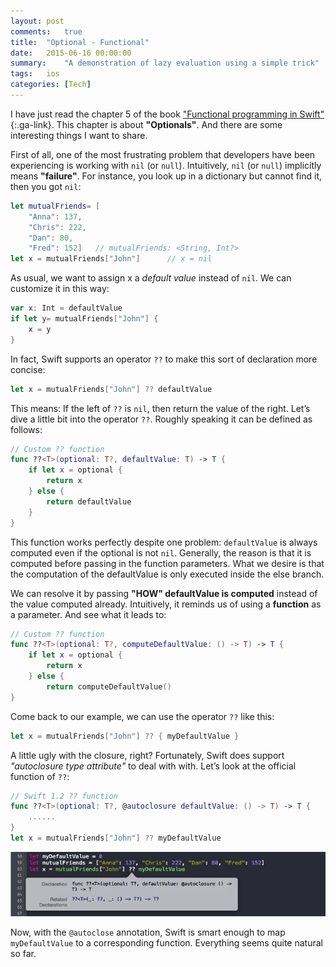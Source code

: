 ```yaml
---
layout: post
comments:   true
title:  "Optional - Functional"
date:   2015-06-16 00:00:00
summary:    "A demonstration of lazy evaluation using a simple trick"
tags:   ios
categories: [Tech]
---
```


I have just read the chapter 5 of the book ["Functional programming in
Swift"](http://www.objc.io/books/fpinswift/){:.ga-link}. This chapter is about
**"Optionals"**. And there are some interesting things I want to share.

First of all, one of the most frustrating problem that developers have been
experiencing is working with `nil` (or `null`). Intuitively, `nil` (or `null`) implicitly means
**"failure"**. For instance, you look up in a dictionary but cannot find it,
then you got `nil`:

```swift
let mutualFriends= [
    "Anna": 137,
    "Chris": 222,
    "Dan": 80,
    "Fred": 152]   // mutualFriends: <String, Int?>
let x = mutualFriends["John"]      // x = nil
```

As usual, we want to assign x a *default value* instead of `nil`. We can customize
it in this way:

```swift
var x: Int = defaultValue
if let y= mutualFriends["John"] {
    x = y
}
```

In fact, Swift supports an operator `??` to make this sort of declaration
more concise:

```swift
let x = mutualFriends["John"] ?? defaultValue
```

This means: If the left of `??` is `nil`, then return the value of the right.
Let’s dive a little bit into the operator `??`. Roughly speaking it can be
defined as follows:

```swift
// Custom ?? function
func ??<T>(optional: T?, defaultValue: T) -> T {
    if let x = optional {
        return x
    } else {
        return defaultValue
    }
}
```

This function works perfectly despite one problem: `defaultValue` is always
computed even if the optional is not `nil`. Generally, the reason is that it is
computed before passing in the function parameters. What we desire is that the
computation of the defaultValue is only executed inside the else branch.

We can resolve it by passing **"HOW" defaultValue is computed** instead of the
value computed already. Intuitively, it reminds us of using a **function** as a
parameter. And see what it leads to:

```swift
// Custom ?? function
func ??<T>(optional: T?, computeDefaultValue: () -> T) -> T {
    if let x = optional {
        return x
    } else {
        return computeDefaultValue()
}
```

Come back to our example, we can use the operator `??` like this:

```swift
let x = mutualFriends["John"] ?? { myDefaultValue }
```

A little ugly with the closure, right? Fortunately, Swift does support
*"autoclosure type attribute"* to deal with with. Let’s look at the official
function of `??`:

```swift
// Swift 1.2 ?? function
func ??<T>(optional: T?, @autoclosure defaultValue: () -> T) -> T {
    ......
}
let x = mutualFriends["John"] ?? myDefaultValue
```
<img src = "/assets/ios/operator_or_autoclosure.png">

Now, with the `@autoclose` annotation, Swift is smart enough to map
`myDefaultValue` to a corresponding function. Everything seems quite natural so
far.

